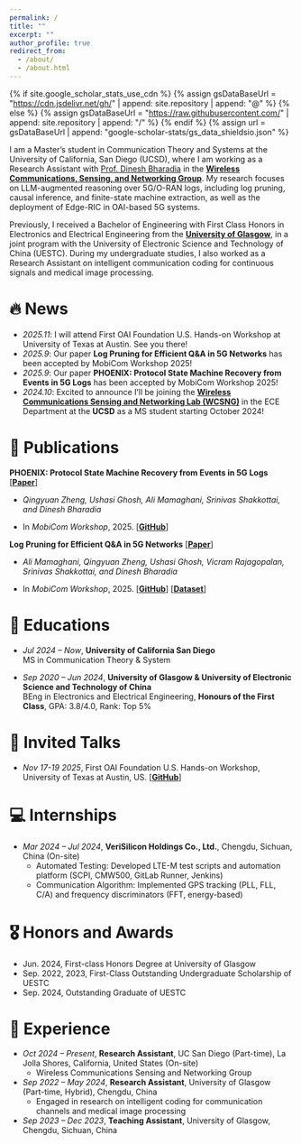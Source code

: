 ```yaml
---
permalink: /
title: ""
excerpt: ""
author_profile: true
redirect_from: 
  - /about/
  - /about.html
---
```


{% if site.google_scholar_stats_use_cdn %}
{% assign gsDataBaseUrl = "https://cdn.jsdelivr.net/gh/" | append: site.repository | append: "@" %}
{% else %}
{% assign gsDataBaseUrl = "https://raw.githubusercontent.com/" | append: site.repository | append: "/" %}
{% endif %}
{% assign url = gsDataBaseUrl | append: "google-scholar-stats/gs_data_shieldsio.json" %}

<span class='anchor' id='about-me'></span>

I am a Master’s student in Communication Theory and Systems at the University of California, San Diego (UCSD), where I am working as a Research Assistant with [Prof. Dinesh Bharadia](https://dineshb-ucsd.github.io/) in the **[Wireless Communications, Sensing, and Networking Group](https://wcsng.ucsd.edu/)**. My research focuses on LLM-augmented reasoning over 5G/O-RAN logs, including log pruning, causal inference, and finite-state machine extraction, as well as the deployment of Edge-RIC in OAI-based 5G systems.

Previously, I received a Bachelor of Engineering with First Class Honors in Electronics and Electrical Engineering from the **[University of Glasgow](https://www.gla.ac.uk/)**, in a joint program with the University of Electronic Science and Technology of China (UESTC). During my undergraduate studies, I also worked as a Research Assistant on intelligent communication coding for continuous signals and medical image processing.

# 🔥 News
- *2025.11*: I will attend First OAI Foundation U.S. Hands-on Workshop at University of Texas at Austin. See you there!
- *2025.9*: Our paper **Log Pruning for Efficient Q&A in 5G Networks** has been accepted by MobiCom Workshop 2025!  
- *2025.9*: Our paper **PHOENIX: Protocol State Machine Recovery from Events in 5G Logs** has been accepted by MobiCom Workshop 2025!  
- *2024.10*: Excited to announce I’ll be joining the **[Wireless Communications Sensing and Networking Lab (WCSNG)](https://wcsng.ucsd.edu/)** in the ECE Department at the **UCSD** as a MS student starting October 2024!   

# 📝 Publications 

**PHOENIX: Protocol State Machine Recovery from Events in 5G Logs** [[**Paper**](docs/PHOENIX_S3__Camera_Ready_.pdf)]  

  - *Qingyuan Zheng, Ushasi Ghosh, Ali Mamaghani, Srinivas Shakkottai, and Dinesh Bharadia*  
  
  - In *MobiCom Workshop*, 2025. [[**GitHub**](https://github.com/ucsdwcsng/PHOENIX)]

**Log Pruning for Efficient Q&A in 5G Networks** [[**Paper**](docs/PHOENIX_S3__Camera_Ready_.pdf)]

  - *Ali Mamaghani, Qingyuan Zheng, Ushasi Ghosh, Vicram Rajagopalan, Srinivas Shakkottai, and Dinesh Bharadia*  
  
  - In *MobiCom Workshop*, 2025. [[**GitHub**](https://github.com/qiz066/phoenix)] [[**Dataset**](https://github.com/qiz066/phoenix)]


<!-- <div class='paper-box'><div class='paper-box-image'><div><div class="badge">MobiCom Workshop 2025</div><img src='images/PHOENIX.png' alt="phoenix" width="100%"></div></div>
<div class='paper-box-text' markdown="1">

[**PHOENIX: Protocol State Machine Recovery from Events in 5G Logs**](#)  

*Qingyuan Zheng, Ushasi Ghosh, Ali Mamaghani, Srinivas Shakkottai, and Dinesh Bharadia*  

In *MobiCom Workshop*, 2025. [**Paper**](docs/PHOENIX_S3__Camera_Ready_.pdf) [**GitHub**](https://github.com/ucsdwcsng/PHOENIX)  

</div>
</div>

<div class='paper-box'><div class='paper-box-image'><div><div class="badge">MobiCom Workshop 2025</div><img src='images/500x300.png' alt="logpruning" width="100%"></div></div>
<div class='paper-box-text' markdown="1">

[**Log Pruning for Efficient Q&A in 5G Networks**](#)  

*Ali Mamaghani, Qingyuan Zheng, Ushasi Ghosh, Vicram Rajagopalan, Srinivas Shakkottai, and Dinesh Bharadia*  

In *MobiCom Workshop*, 2025. [**Paper**](docs/PHOENIX_S3__Camera_Ready_.pdf) [**GitHub**](https://github.com/qiz066/phoenix) [**Dataset**](https://github.com/qiz066/phoenix)

</div>
</div> -->

<!-- <div class='paper-box'><div class='paper-box-image'><div><div class="badge">CVPR 2016</div><img src='images/500x300.png' alt="sym" width="100%"></div></div>
<div class='paper-box-text' markdown="1">

[Deep Residual Learning for Image Recognition](https://openaccess.thecvf.com/content_cvpr_2016/papers/He_Deep_Residual_Learning_CVPR_2016_paper.pdf)

**Kaiming He**, Xiangyu Zhang, Shaoqing Ren, Jian Sun

[**Project**](https://scholar.google.com/citations?view_op=view_citation&hl=zh-CN&user=DhtAFkwAAAAJ&citation_for_view=DhtAFkwAAAAJ:ALROH1vI_8AC) <strong><span class='show_paper_citations' data='DhtAFkwAAAAJ:ALROH1vI_8AC'></span></strong>
- Lorem ipsum dolor sit amet, consectetur adipiscing elit. Vivamus ornare aliquet ipsum, ac tempus justo dapibus sit amet. 
</div>
</div>

- [Lorem ipsum dolor sit amet, consectetur adipiscing elit. Vivamus ornare aliquet ipsum, ac tempus justo dapibus sit amet](https://github.com), A, B, C, **CVPR 2020** -->


# 📖 Educations
- *Jul 2024 – Now*, **University of California San Diego**  
  MS in Communication Theory & System

- *Sep 2020 – Jun 2024*, **University of Glasgow & University of Electronic Science and Technology of China**  
  BEng in Electronics and Electrical Engineering, **Honours of the First Class**, GPA: 3.8/4.0, Rank: Top 5%


# 💬 Invited Talks
- *Nov 17-19 2025*, First OAI Foundation U.S. Hands-on Workshop, University of Texas at Austin, US. [[**GitHub**](https://github.com/ucsdwcsng/EdgeRIC-5G-OAI)] 


# 💻 Internships
- *Mar 2024 – Jul 2024*, **VeriSilicon Holdings Co., Ltd.**, Chengdu, Sichuan, China (On-site)  
  - Automated Testing: Developed LTE-M test scripts and automation platform (SCPI, CMW500, GitLab Runner, Jenkins)  
  - Communication Algorithm: Implemented GPS tracking (PLL, FLL, C/A) and frequency discriminators (FFT, energy-based)

# 🎖 Honors and Awards

- Jun. 2024, First-class Honors Degree at University of Glasgow
- Sep. 2022, 2023, First-Class Outstanding Undergraduate Scholarship of UESTC
- Sep. 2024, Outstanding Graduate of UESTC

<!-- - *2021.10* Lorem ipsum dolor sit amet, consectetur adipiscing elit. Vivamus ornare aliquet ipsum, ac tempus justo dapibus sit amet. 
- *2021.09* Lorem ipsum dolor sit amet, consectetur adipiscing elit. Vivamus ornare aliquet ipsum, ac tempus justo dapibus sit amet.  -->
 
# 💼 Experience

- *Oct 2024 – Present*, **Research Assistant**, UC San Diego (Part-time), La Jolla Shores, California, United States (On-site)  
  - Wireless Communications Sensing and Networking Group
- *Sep 2022 – May 2024*, **Research Assistant**, University of Glasgow (Part-time, Hybrid), Chengdu, China  
  - Engaged in research on intelligent coding for communication channels and medical image processing
- *Sep 2023 – Dec 2023*, **Teaching Assistant**, University of Glasgow, Chengdu, Sichuan, China


